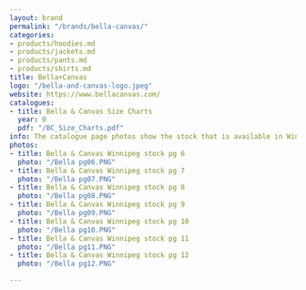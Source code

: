 ```yaml
---
layout: brand
permalink: "/brands/bella-canvas/"
categories:
- products/hoodies.md
- products/jackets.md
- products/pants.md
- products/shirts.md
title: Bella+Canvas
logo: "/bella-and-canvas-logo.jpeg"
website: https://www.bellacanvas.com/
catalogues:
- title: Bella & Canvas Size Charts
  year: 0
  pdf: "/BC_Size_Charts.pdf"
info: The catalogue page photos show the stock that is available in Winnipeg, MB
photos:
- title: Bella & Canvas Winnipeg stock pg 6
  photo: "/Bella pg06.PNG"
- title: Bella & Canvas Winnipeg stock pg 7
  photo: "/Bella pg07.PNG"
- title: Bella & Canvas Winnipeg stock pg 8
  photo: "/Bella pg08.PNG"
- title: Bella & Canvas Winnipeg stock pg 9
  photo: "/Bella pg09.PNG"
- title: Bella & Canvas Winnipeg stock pg 10
  photo: "/Bella pg10.PNG"
- title: Bella & Canvas Winnipeg stock pg 11
  photo: "/Bella pg11.PNG"
- title: Bella & Canvas Winnipeg stock pg 12
  photo: "/Bella pg12.PNG"

---
```

